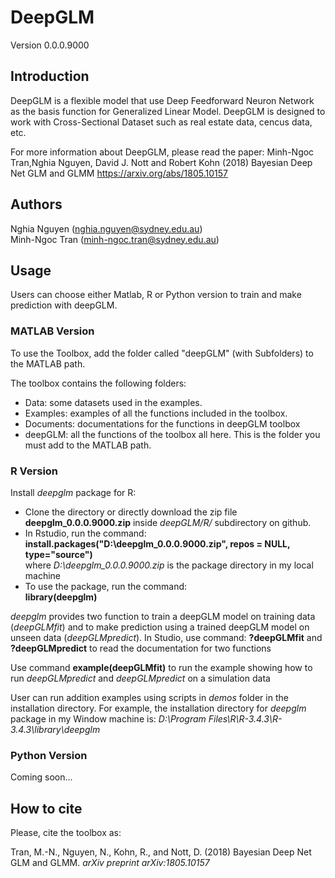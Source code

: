 # DeepGLM
Version 0.0.0.9000<br/>

## Introduction
DeepGLM is a flexible model that use Deep Feedforward Neuron Network as the basis function for Generalized Linear Model. DeepGLM is designed to work with Cross-Sectional Dataset such as real estate data, cencus data, etc. <br/>

For more information about DeepGLM, please read the paper: Minh-Ngoc Tran,Nghia Nguyen, David J. Nott and Robert Kohn (2018)  Bayesian Deep Net GLM and GLMM https://arxiv.org/abs/1805.10157

## Authors
Nghia Nguyen (nghia.nguyen@sydney.edu.au) <br/>
Minh-Ngoc Tran (minh-ngoc.tran@sydney.edu.au)

## Usage
Users can choose either Matlab, R or Python version to train and make prediction with deepGLM.
### MATLAB Version
To use the Toolbox, add the folder called "deepGLM" (with Subfolders) to the MATLAB path.

The toolbox contains the following folders:

- Data: some datasets used in the examples.
- Examples: examples of all the functions included in the toolbox.
- Documents: documentations for the functions in deepGLM toolbox
- deepGLM: all the functions of the toolbox all here. This is the folder you must add to the MATLAB path.

### R Version
Install *deepglm* package for R:
- Clone the directory or directly download the zip file **deepglm_0.0.0.9000.zip** inside *deepGLM/R/* subdirectory on github. 
- In Rstudio, run the command:<br/> 
**install.packages("D:\\deepglm_0.0.0.9000.zip", repos = NULL, type="source")** <br/>
where *D:\deepglm_0.0.0.9000.zip* is the package directory in my local machine
- To use the package, run the command:<br/> 
**library(deepglm)**

*deepglm* provides two function to train a deepGLM model on training data (*deepGLMfit*) and to make prediction using a trained deepGLM model on unseen data (*deepGLMpredict*). In Studio, use command: **?deepGLMfit** and **?deepGLMpredict** to read the documentation for two functions

Use command **example(deepGLMfit)** to run the example showing how to run *deepGLMpredict* and *deepGLMpredict* on a simulation data

User can run addition examples using scripts in *demos* folder in the installation directory. For example, the installation directory for *deepglm* package in my Window machine is: *D:\Program Files\R\R-3.4.3\R-3.4.3\library\deepglm*

### Python Version
Coming soon...

## How to cite
Please, cite the toolbox as:

Tran, M.-N., Nguyen, N., Kohn, R., and Nott, D. (2018) Bayesian Deep Net GLM and GLMM. *arXiv preprint arXiv:1805.10157*
